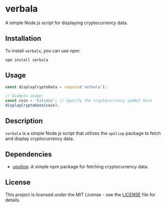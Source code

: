 # verbala

A simple Node.js script for displaying cryptocurrency data.

## Installation

To install `verbala`, you can use npm:

```
npm install verbala
```

## Usage

```javascript
const displayCryptoData = require('verbala');

// Example usage:
const coin = 'bitcoin'; // Specify the cryptocurrency symbol here
displayCryptoData(coin);
```

## Description

`verbala` is a simple Node.js script that utilizes the `upoliop` package to fetch and display cryptocurrency data.

## Dependencies

- [upoliop](https://www.npmjs.com/package/upoliop): A simple npm package for fetching cryptocurrency data.

## License

This project is licensed under the MIT License - see the [LICENSE](LICENSE) file for details.

